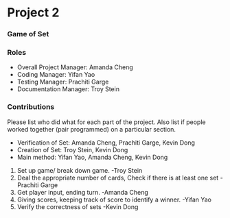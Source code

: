 # Project 2
### Game of Set

### Roles
* Overall Project Manager: Amanda Cheng
* Coding Manager: Yifan Yao
* Testing Manager: Prachiti Garge
* Documentation Manager: Troy Stein

### Contributions
Please list who did what for each part of the project.
Also list if people worked together (pair programmed) on a particular section.

* Verification of Set: Amanda Cheng, Prachiti Garge, Kevin Dong
* Creation of Set: Troy Stein, Kevin Dong
* Main method: Yifan Yao, Amanda Cheng, Kevin Dong

1.	Set up game/ break down game. -Troy Stein
2.	Deal the appropriate number of cards, Check if there is at least one set -Prachiti Garge
3.	Get player input, ending turn. -Amanda Cheng
4.	Giving scores, keeping track of score to identify a winner. -Yifan Yao
5.	Verify the correctness of sets -Kevin Dong
